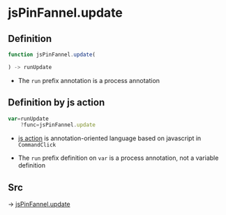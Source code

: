 # jsPinFannel.update

## Definition

```js.js
function jsPinFannel.update(

) -> runUpdate
```

- The `run` prefix annotation is a process annotation
## Definition by js action

```js.js
var=runUpdate
	?func=jsPinFannel.update

```

- [js action](#) is annotation-oriented language based on javascript in `CommandClick`

- The `run` prefix definition on `var` is a process annotation, not a variable definition

## Src

-> [jsPinFannel.update](https://github.com/puutaro/CommandClick/blob/master/app/src/main/java/com/puutaro/commandclick/fragment_lib/terminal_fragment/js_interface/system/JsPinFannel.kt#L15)


